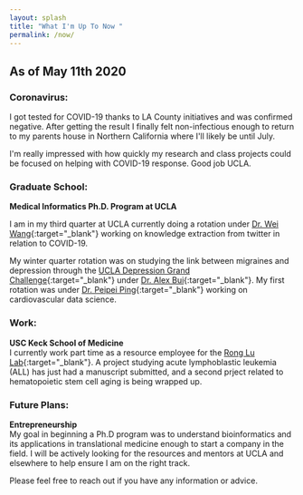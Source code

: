 ```yaml
---
layout: splash
title: "What I'm Up To Now "
permalink: /now/
---
```

## As of May 11th 2020
### Coronavirus:
I got tested for COVID-19 thanks to LA County initiatives and was confirmed negative. After getting the result I finally felt non-infectious enough to return to my parents house in Northern California where I'll likely be until July.

I'm really impressed with how quickly my research and class projects could be focused on helping with COVID-19 response. Good job UCLA.  

### Graduate School:
__Medical Informatics Ph.D. Program at UCLA__  

I am in my third quarter at UCLA currently doing a rotation under [Dr. Wei Wang](http://web.cs.ucla.edu/~weiwang/){:target="_blank"} working on knowledge extraction from twitter in relation to COVID-19. 

My winter quarter rotation was on studying the link between migraines and depression through the [UCLA Depression Grand Challenge](https://grandchallenges.ucla.edu/depression/){:target="_blank"} under [Dr. Alex Bui](https://www.mii.ucla.edu/people/buia/){:target="_blank"}. My first rotation was under [Dr. Peipei Ping](https://cvdatascience.dgsom.ucla.edu/pages/){:target="_blank"} working on cardiovascular data science. 


### Work:
__USC Keck School of Medicine__  
I currently work part time as a resource employee for the [Rong Lu Lab](https://ronglulab.usc.edu/){:target="_blank"}. A project studying acute lymphoblastic leukemia (ALL) has just had a manuscript submitted, and a second prject related to hematopoietic stem cell aging is being wrapped up.

### Future Plans:  
__Entrepreneurship__  
My goal in beginning a Ph.D program was to understand bioinformatics and its applications in translational medicine enough to start a company in the field. I will be actively looking for the resources and mentors at UCLA and elsewhere to help ensure I am on the right track.

Please feel free to reach out if you have any information or advice.
